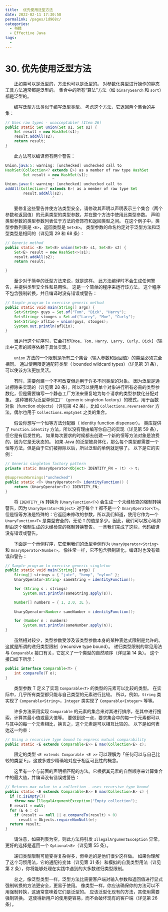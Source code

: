 ```yaml
---
title:  优先使用泛型方法
date: 2022-02-11 17:30:58
permalink: /pages/1d968c/
categories:
  - 书籍
  - Effective Java
tags:
  - 
---
```

# 30. 优先使用泛型方法

　　正如类可以是泛型的，方法也可以是泛型的。 对参数化类型进行操作的静态工具方法通常都是泛型的。 集合中的所有“算法”方法（如 `binarySearch` 和 `sort`）都是泛型的。

　　编写泛型方法类似于编写泛型类型。 考虑这个方法，它返回两个集合的并集：

```java
// Uses raw types - unacceptable! [Item 26]
public static Set union(Set s1, Set s2) {
    Set result = new HashSet(s1);
    result.addAll(s2);
    return result;
}
```

　　此方法可以编译但有两个警告：

```java
Union.java:5: warning: [unchecked] unchecked call to
HashSet(Collection<? extends E>) as a member of raw type HashSet
        Set result = new HashSet(s1);
                     ^
Union.java:6: warning: [unchecked] unchecked call to
addAll(Collection<? extends E>) as a member of raw type Set
        result.addAll(s2);
                     ^
```

　　要修复这些警告并使方法类型安全，请修改其声明以声明表示三个集合（两个参数和返回值）的元素类型的类型参数，并在整个方法中使用此类型参数。 声明类型参数的类型参数列表位于方法的修饰符和返回类型之间。 在这个例子中，类型参数列表是 `<E>`，返回类型是 `Set<E>`。 类型参数的命名约定对于泛型方法和泛型类型是相同的（详见第 29 和 68 条）：

```java
// Generic method
public static <E> Set<E> union(Set<E> s1, Set<E> s2) {
    Set<E> result = new HashSet<>(s1);
    result.addAll(s2);
    return result;

}
```

　　至少对于简单的泛型方法来说，就是这样。 此方法编译时不会生成任何警告，并提供类型安全性和易用性。 这是一个简单的程序来运行该方法。 这个程序不包含强制转换，并且编译时没有错误或警告：

```java
// Simple program to exercise generic method
public static void main(String[] args) {
    Set<String> guys = Set.of("Tom", "Dick", "Harry");
    Set<String> stooges = Set.of("Larry", "Moe", "Curly");
    Set<String> aflCio = union(guys, stooges);
    System.out.println(aflCio);
}
```

　　当运行这个程序时，它会打印`[Moe, Tom, Harry, Larry, Curly, Dick]`（输出中元素的顺序依赖于具体实现。）

　　`union` 方法的一个限制是所有三个集合（输入参数和返回值）的类型必须完全相同。 通过使用限定通配符类型（ bounded wildcard types）（详见第 31 条），可以使该方法更加灵活。

　　有时，需要创建一个不可改变但适用于许多不同类型的对象。 因为泛型是通过擦除来实现的（详见第 28 条），所以可以使用单个对象进行所有必需的类型参数化，但是需要编写一个静态工厂方法来重复地为每个请求的类型参数化分配对象。 这种被称为泛型单例工厂（generic singleton factory）的模式，用于函数对象（function objects）（详见第 42 条），比如 `Collections.reverseOrder` 方法，偶尔也用于 `Collections.emptySet` 之类的集合。

　　假设你想写一个恒等方法分配器（ identity function dispenser）。 类库提供了 `Function.identity` 方法，所以没有理由编写你自己的实现（详见第 59 条），但它是有启发性的。 如果每次要求的时候都去创建一个新的恒等方法对象是浪费的，因为它是无状态的。 如果 Java 的泛型被具体化，那么每个类型都需要一个恒等方法，但是由于它们被擦除以后，所以泛型的单例就足够了。 以下是它的实例：

```java
// Generic singleton factory pattern
private static UnaryOperator<Object> IDENTITY_FN = (t) -> t;

@SuppressWarnings("unchecked")
public static <T> UnaryOperator<T> identityFunction() {
    return (UnaryOperator<T>) IDENTITY_FN;
}
```

　　将 `IDENTITY_FN` 转换为 (`UnaryFunction<T>`) 会生成一个未经检查的强制转换警告，因为 `UnaryOperator<Object>` 对于每个 `T` 都不是一个 `UnaryOperator<T>`。但是恒等方法是特殊的：它返回未修改的参数，所以我们知道，使用它作为一个 `UnaryFunction<T>` 是类型安全的，无论 `T` 的值是多少。因此，我们可以放心地抑制由这个强制生成的未经检查的强制转换警告。 一旦我们完成了这些，代码编译没有错误或警告。

　　下面是一个示例程序，它使用我们的泛型单例作为 `UnaryOperator<String>` 和 `UnaryOperator<Number>`。 像往常一样，它不包含强制转化，编译时也没有错误和警告：

```java
// Sample program to exercise generic singleton
public static void main(String[] args) {
    String[] strings = { "jute", "hemp", "nylon" };
    UnaryOperator<String> sameString = identityFunction();

    for (String s : strings)
        System.out.println(sameString.apply(s));

    Number[] numbers = { 1, 2.0, 3L };
    
    UnaryOperator<Number> sameNumber = identityFunction();

    for (Number n : numbers)
        System.out.println(sameNumber.apply(n));
}
```

　　虽然相对较少，类型参数受涉及该类型参数本身的某种表达式限制是允许的。 这就是所谓的递归类型限制（recursive type bound）。 递归类型限制的常见用法与 `Comparable` 接口有关，它定义了一个类型的自然顺序（详见第 14 条）。 这个接口如下所示：

```java
public interface Comparable<T> {
    int compareTo(T o);
}
```

　　类型参数 T 定义了实现 `Comparable<T>` 的类型的元素可以比较的类型。 在实际中，几乎所有类型都只能与自己类型的元素进行比较。 所以，例如，`String` 类实现了 `Comparable<String>`，`Integer` 类实现了 `Comparable<Integer>` 等等。

　　许多方法采用实现 `Comparable` 的元素的集合来对其进行排序，在其中进行搜索，计算其最小值或最大值等。 要做到这一点，要求集合中的每一个元素都可以与其中的每一个元素相比，换言之，这个元素是可以相互比较的。 以下是如何表达这一约束：

```java
// Using a recursive type bound to express mutual comparability
public static <E extends Comparable<E>> E max(Collection<E> c);
```

　　限定的类型 `<E extends Comparable <E >>` 可以理解为「任何可以与自己比较的类型 E」，这或多或少精确地对应于相互可比性的概念。

　　这里有一个与前面的声明相匹配的方法。它根据其元素的自然顺序来计算集合中的最大值，并编译没有错误或警告：

```java
// Returns max value in a collection - uses recursive type bound
public static <E extends Comparable<E>> E max(Collection<E> c) {
  if (c.isEmpty())
    throw new IllegalArgumentException("Empty collection");
  E result = null;
  for (E e : c)
    if (result == null || e.compareTo(result) > 0)
      result = Objects.requireNonNull(e);
  return result;
}
```

　　请注意，如果列表为空，则此方法将引发 `IllegalArgumentException` 异常。 更好的选择是返回一个 `Optional<E>`（详见第 55 条）。

　　递归类型限制可能变得复杂得多，但幸运的是他们很少这样做。 如果你理解了这个习惯用法，它的通配符变体（详见第 31 条）和模拟的自我类型用法（详见第 2 条），你将能够处理在实践中遇到的大多数递归类型限制。

　　总之，像泛型类型一样，泛型方法比需要客户端对输入参数和返回值进行显式强制转换的方法更安全，更易于使用。 像类型一样，你应该确保你的方法可以不用强制转换，这通常意味着它们是泛型的。 应该泛型化现有的方法，其使用需要强制转换。 这使得新用户的使用更容易，而不会破坏现有的客户端（详见第 26 条）。



